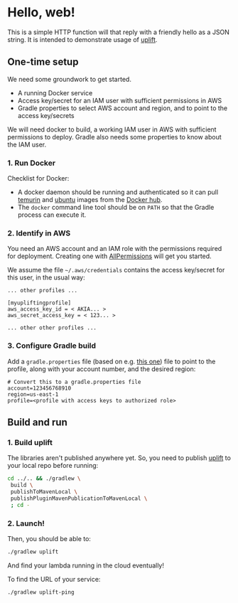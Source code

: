 # Hello, web!

This is a simple HTTP function will that reply with a friendly hello as a JSON string. It is intended to demonstrate usage of [uplift](../../).

## One-time setup

We need some groundwork to get started. 

* A running Docker service
* Access key/secret for an IAM user with sufficient permissions in AWS
* Gradle properties to select AWS account and region, and to point to the access key/secrets

We will need docker to build, a working IAM user in AWS with sufficient permissions to deploy. Gradle also needs some properties to know about the IAM user. 

### 1. Run Docker

Checklist for Docker:

* A docker daemon should be running and authenticated so it can pull [temurin](https://hub.docker.com/_/eclipse-temurin/) and [ubuntu](https://hub.docker.com/_/ubuntu) images from the [Docker hub](https://hub.docker.com/).
* The `docker` command line tool should be on `PATH` so that the Gradle process can execute it.

### 2. Identify in AWS

You need an AWS account and an IAM role with the permissions required for deployment. Creating one with [AllPermissions](https://us-east-1.console.aws.amazon.com/iam/home?region=us-east-1#/policies/arn:aws:iam::aws:policy/AdministratorAccess) will get you started.

We assume the file `~/.aws/credentials` contains the access key/secret for this user, in the usual way:

```
... other profiles ...

[myupliftingprofile]
aws_access_key_id = < AKIA... >
aws_secret_access_key = < 123... >

... other other profiles ...
```

### 3. Configure Gradle build

Add a `gradle.properties` file (based on e.g. [this one](./gradle.properties.template.txt)) file to point to the profile, along with your account number, and the desired region:

```
# Convert this to a gradle.properties file
account=123456768910
region=us-east-1
profile=<profile with access keys to authorized role> 
```

## Build and run

### 1. Build uplift

The libraries aren't published anywhere yet. So, you need to publish 
[uplift](../..) to your local repo before running:

```bash
cd ../.. && ./gradlew \
 build \
 publishToMavenLocal \
 publishPluginMavenPublicationToMavenLocal \
 ; cd -
```

### 2. Launch!

Then, you should be able to:

```bash
./gradlew uplift
```

And find your lambda running in the cloud eventually!

To find the URL of your service:

```bash
./gradlew uplift-ping
```

